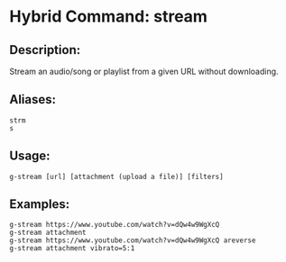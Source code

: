 # Hybrid Command: stream

## Description:
Stream an audio/song or playlist from a given URL without downloading.

## Aliases:
    strm
    s

## Usage:
    g-stream [url] [attachment (upload a file)] [filters]

## Examples:
    g-stream https://www.youtube.com/watch?v=dQw4w9WgXcQ
    g-stream attachment
    g-stream https://www.youtube.com/watch?v=dQw4w9WgXcQ areverse
    g-stream attachment vibrato=5:1